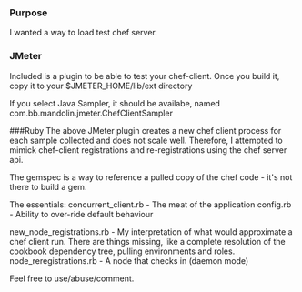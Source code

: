 
### Purpose
I wanted a way to load test chef server.

### JMeter
Included is a plugin to be able to test your chef-client.
Once you build it, copy it to your $JMETER_HOME/lib/ext directory

If you select Java Sampler, it should be availabe, named 
com.bb.mandolin.jmeter.ChefClientSampler

###Ruby
The above JMeter plugin creates a new chef client process for each sample collected
and does not scale well.
Therefore, I attempted to mimick chef-client registrations and re-registrations using
the chef server api.

The gemspec is a way to reference a pulled copy of the chef code - it's not there to build a gem.

The essentials:
concurrent_client.rb - The meat of the application
config.rb - Ability to over-ride default behaviour

new_node_registrations.rb - My interpretation of what would approximate a chef client run.
There are things missing, like a complete resolution of the cookbook dependency tree,
pulling environments and roles.
node_reregistrations.rb - A node that checks in (daemon mode)

Feel free to use/abuse/comment.